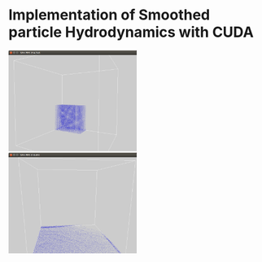 # Implementation of Smoothed particle Hydrodynamics with CUDA

<img src="Images/SPH_001.png" style="width: 50%"/> <img src="Images/SPH_003.png" style="width: 50%"/> 
<!-- ![SPH](Images/SPH_001.png)![SPH](Images/SPH_002.png)![SPH](Images/SPH_003.png) -->
